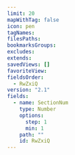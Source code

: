 ```yaml
---
limit: 20
mapWithTag: false
icon: pen
tagNames: 
filesPaths: 
bookmarksGroups: 
excludes: 
extends: 
savedViews: []
favoriteView: 
fieldsOrder:
  - RwZxiQ
version: "2.1"
fields:
  - name: SectionNum
    type: Number
    options:
      step: 1
      min: 1
    path: ""
    id: RwZxiQ
---
```

